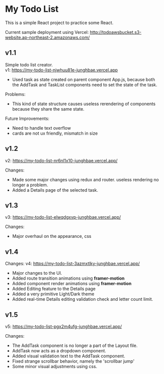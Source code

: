 # My Todo List

This is a simple React project to practice some React.   

Current sample deployment using Vercel: http://todoawsbucket.s3-website.ap-northeast-2.amazonaws.com/  

## v1.1 
 Simple todo list creator.  
 v1: https://my-todo-list-njwhuu81e-junghbae.vercel.app
  - Used task as state created on parent component App.js, 
    because both the AddTask and TaskList components need to set the state of the task.  
    
 Problems:
  - This kind of state structure causes useless rerendering of components because they share the same state.  

 Future Improvements:
  - Need to handle text overflow
  - cards are not ux friendly, mismatch in size
  
## v1.2 
 v2: https://my-todo-list-nr6nl1x10-junghbae.vercel.app/  
 
 Changes:
  - Made some major changes using redux and router. useless rendering no longer a problem.
  - Added a Details page of the selected task.
  
## v1.3 
 v3: https://my-todo-list-elwqdgxvp-junghbae.vercel.app/  
 
 Changes:
  - Major overhaul on the appearance, css
  
## v1.4
 Changes:
 v4: https://my-todo-list-3azmxtlky-junghbae.vercel.app/  
 
  - Major changes to the UI.
  - Added route transition animations using **framer-motion**
  - Added component render animations using **framer-motion**
  - Added Editing feature to the Details page
  - Added a very primitive Light/Dark theme
  - Added real-time Details editing validation check and letter count limit.
 
## v1.5
 v5: https://my-todo-list-pgx2m4ufg-junghbae.vercel.app/  
 
 Changes:
  - The AddTask component is no longer a part of the Layout file.
  - AddTask now acts as a dropdown component.
  - Added visual validation text to the AddTask component.
  - Fixed strange scrollbar behavior, namely the 'scrollbar jump'
  - Some minor visual adjustments using css.  
  

